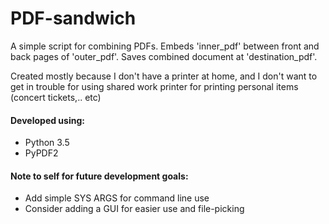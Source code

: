# PDF-sandwich

A simple script for combining PDFs. 
Embeds 'inner_pdf' between front and back pages of 'outer_pdf'.
Saves combined document at 'destination_pdf'. 

Created mostly because I don't have a printer at home,
and I don't want to get in trouble for using shared work printer
for printing personal items (concert tickets,.. etc)

#### Developed using:
- Python 3.5
- PyPDF2

#### Note to self for future development goals:
- Add simple SYS ARGS for command line use
- Consider adding a GUI for easier use and file-picking
